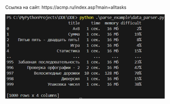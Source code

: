 <p>Ссылка на сайт: https://acmp.ru/index.asp?main=alltasks</p>

<img src='screen.PNG' alt='screen' />